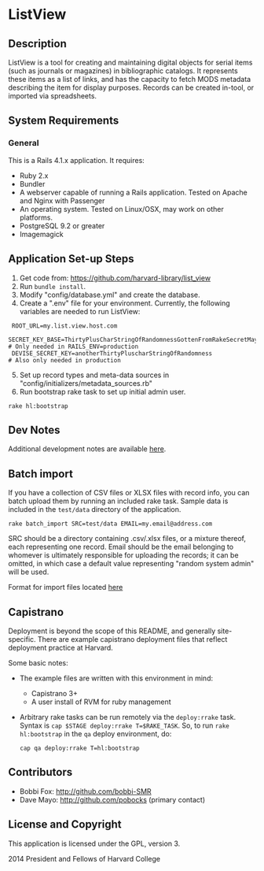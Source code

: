 # ListView

## Description

ListView is a tool for creating and maintaining digital objects for serial items (such as journals or magazines) in bibliographic catalogs. It represents these items as a list of links, and has the capacity to fetch MODS metadata describing the item for display purposes.  Records can be created in-tool, or imported via spreadsheets.

## System Requirements

### General

This is a Rails 4.1.x application.  It requires:

* Ruby 2.x
* Bundler
* A webserver capable of running a Rails application.  Tested on Apache and Nginx with Passenger
* An operating system. Tested on Linux/OSX, may work on other platforms.
* PostgreSQL 9.2 or greater
* Imagemagick

## Application Set-up Steps
1. Get code from: https://github.com/harvard-library/list_view
2. Run `bundle install`.
3. Modify "config/database.yml" and create the database.
4. Create a ".env" file for your environment.  Currently, the following variables are needed to run ListView:
  ```
   ROOT_URL=my.list.view.host.com
   SECRET_KEY_BASE=ThirtyPlusCharStringOfRandomnessGottenFromRakeSecretMaybe # Only needed in RAILS_ENV=production
   DEVISE_SECRET_KEY=anotherThirtyPluscharStringOfRandomness                 # Also only needed in production
  ```
5. Set up record types and meta-data sources in "config/initializers/metadata_sources.rb"
6. Run bootstrap rake task to set up initial admin user.
  ```Shell
  rake hl:bootstrap
  ```

## Dev Notes

Additional development notes are available [here](DEV_NOTES.md).

## Batch import

If you have a collection of CSV files or XLSX files with record info, you can batch upload them by running an included rake task.  Sample data is included in the `test/data` directory of the application.

```Shell
rake batch_import SRC=test/data EMAIL=my.email@address.com
```

SRC should be a directory containing .csv/.xlsx files, or a mixture thereof, each representing one record.  Email should be the email belonging to whomever is ultimately responsible for uploading the records; it can be omitted, in which case a default value representing "random system admin" will be used.

Format for import files located [here](DEV_NOTES.md#user-content-import-format)

## Capistrano

Deployment is beyond the scope of this README, and generally site-specific.  There are example capistrano deployment files that reflect deployment practice at Harvard.

Some basic notes:
* The example files are written with this environment in mind:
  * Capistrano 3+
  * A user install of RVM for ruby management
* Arbitrary rake tasks can be run remotely via the `deploy:rrake` task. Syntax is `cap $STAGE deploy:rrake T=$RAKE_TASK`.  So, to run `rake hl:bootstrap` in the `qa` deploy environment, do:

  ```Shell
  cap qa deploy:rrake T=hl:bootstrap
  ```

## Contributors

* Bobbi Fox: http://github.com/bobbi-SMR
* Dave Mayo: http://github.com/pobocks (primary contact)

## License and Copyright

This application is licensed under the GPL, version 3.

2014 President and Fellows of Harvard College
